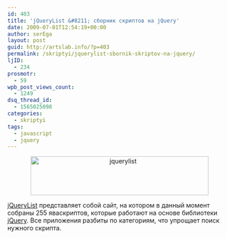 ```yaml
---
id: 403
title: 'jQueryList &#8211; сборник скриптов на jQuery'
date: 2009-07-01T12:54:19+00:00
author: serEga
layout: post
guid: http://artslab.info/?p=403
permalink: /skriptyi/jquerylist-sbornik-skriptov-na-jquery/
ljID:
  - 234
prosmotr:
  - 59
wpb_post_views_count:
  - 1249
dsq_thread_id:
  - 1565025098
categories:
  - skriptyi
tags:
  - javascript
  - jquery
---
```

<p style="text-align: center;">
  <img class="aligncenter" style="border: 0pt none;" src="http://img12.imageshack.us/img12/9775/logojl.jpg" alt="jquerylist" width="400" height="87" />
</p>

<a href="http://jquerylist.com/" target="_blank">jQueryList</a> представляет собой сайт, на котором в данный момент собраны 255 яваскриптов, которые работают на основе библиотеки <a href="http://jquery.com/" target="_blank">jQuery</a>. Все приложения разбиты по категориям, что упрощает поиск нужного скрипта.